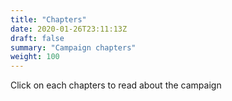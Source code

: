 ```yaml
---
title: "Chapters"
date: 2020-01-26T23:11:13Z
draft: false
summary: "Campaign chapters"
weight: 100
---
```

Click on each chapters to read about the campaign